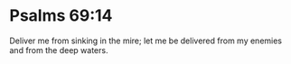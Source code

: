 # Psalms 69:14

Deliver me from sinking in the mire; let me be delivered from my enemies and from the deep waters.
